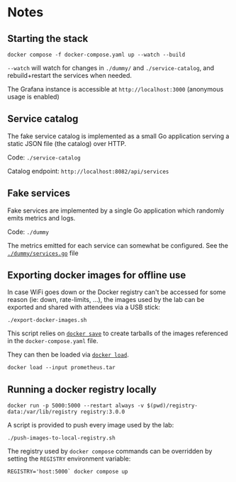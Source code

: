 # Notes

## Starting the stack

```console
docker compose -f docker-compose.yaml up --watch --build
```

`--watch` will watch for changes in `./dummy/` and `./service-catalog`, and rebuild+restart the services when needed.

The Grafana instance is accessible at `http://localhost:3000` (anonymous usage is enabled)

## Service catalog

The fake service catalog is implemented as a small Go application serving a static JSON file (the catalog)
over HTTP.

Code: `./service-catalog`

Catalog endpoint: `http://localhost:8082/api/services`

## Fake services

Fake services are implemented by a single Go application which randomly emits metrics and logs.

Code: `./dummy`

The metrics emitted for each service can somewhat be configured. See the [`./dummy/services.go`](./dummy/services.go) file

## Exporting docker images for offline use

In case WiFi goes down or the Docker registry can't be accessed for some reason (ie: down, rate-limits, ...), the images
used by the lab can be exported and shared with attendees via a USB stick:

```shell
./export-docker-images.sh
```

This script relies on [`docker save`](https://docs.docker.com/reference/cli/docker/image/save/) to create tarballs of the images
referenced in the `docker-compose.yaml` file.

They can then be loaded via [`docker load`](https://docs.docker.com/reference/cli/docker/image/load/).

```shell
docker load --input prometheus.tar
```

## Running a docker registry locally

```shell
docker run -p 5000:5000 --restart always -v $(pwd)/registry-data:/var/lib/registry registry:3.0.0
```

A script is provided to push every image used by the lab:

```shell
./push-images-to-local-registry.sh
```

The registry used by `docker compose` commands can be overridden by setting the `REGISTRY` environment variable:

```shell
REGISTRY='host:5000` docker compose up
```
